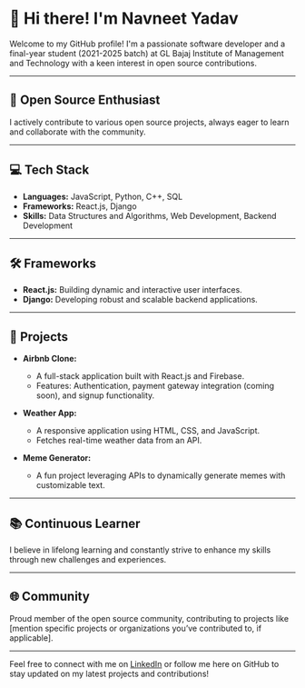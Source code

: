 # 👋 Hi there! I'm Navneet Yadav

Welcome to my GitHub profile! I'm a passionate software developer and a final-year student (2021-2025 batch) at GL Bajaj Institute of Management and Technology with a keen interest in open source contributions.

---

## 🌟 Open Source Enthusiast
I actively contribute to various open source projects, always eager to learn and collaborate with the community.

---

## 💻 Tech Stack
- **Languages:** JavaScript, Python, C++, SQL
- **Frameworks:** React.js, Django
- **Skills:** Data Structures and Algorithms, Web Development, Backend Development

---

## 🛠️ Frameworks
- **React.js:** Building dynamic and interactive user interfaces.
- **Django:** Developing robust and scalable backend applications.

---

## 🚀 Projects
- **Airbnb Clone:**
  - A full-stack application built with React.js and Firebase.
  - Features: Authentication, payment gateway integration (coming soon), and signup functionality.

- **Weather App:**
  - A responsive application using HTML, CSS, and JavaScript.
  - Fetches real-time weather data from an API.

- **Meme Generator:**
  - A fun project leveraging APIs to dynamically generate memes with customizable text.

---

## 📚 Continuous Learner
I believe in lifelong learning and constantly strive to enhance my skills through new challenges and experiences.

---

## 🌐 Community
Proud member of the open source community, contributing to projects like [mention specific projects or organizations you’ve contributed to, if applicable].

---

Feel free to connect with me on [LinkedIn](https://www.linkedin.com/in/navneet-yadav-dev/) or follow me here on GitHub to stay updated on my latest projects and contributions!
